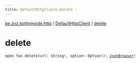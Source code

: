 ```yaml
---
title: DefaultHttpClient.delete - 
---
```


[be.zvz.kotlininside.http](../index.html) / [DefaultHttpClient](index.html) / [delete](./delete.html)

# delete

`open fun delete(url: String!, option: Option!): `[`JsonBrowser`](../../be.zvz.kotlininside.json/-json-browser/index.html)`!`